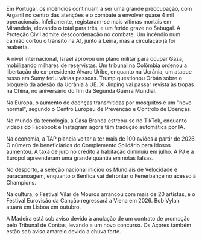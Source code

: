 Em Portugal, os incêndios continuam a ser uma grande preocupação, com Arganil no centro das atenções e o combate a envolver quase 4 mil operacionais. Infelizmente, registaram-se mais vítimas mortais em Mirandela, elevando o total para três, e um ferido grave no Sabugal. A Proteção Civil admite descoordenação no combate. Um incêndio num camião cortou o trânsito na A1, junto a Leiria, mas a circulação já foi reaberta.

A nível internacional, Israel aprovou um plano militar para ocupar Gaza, mobilizando milhares de reservistas. Um tribunal na Colômbia ordenou a libertação do ex-presidente Álvaro Uribe, enquanto na Ucrânia, um ataque russo em Sumy feriu várias pessoas. Trump questionou Orbán sobre o bloqueio da adesão da Ucrânia à UE. Xi Jinping vai passar revista às tropas na China, no aniversário do fim da Segunda Guerra Mundial.

Na Europa, o aumento de doenças transmitidas por mosquitos é um "novo normal", segundo o Centro Europeu de Prevenção e Controlo de Doenças.

No mundo da tecnologia, a Casa Branca estreou-se no TikTok, enquanto vídeos do Facebook e Instagram agora têm tradução automática por IA.

Na economia, a TAP planeia voltar a ter mais de 100 aviões a partir de 2026. O número de beneficiários do Complemento Solidário para Idosos aumentou. A taxa de juro no crédito à habitação diminuiu em julho. A PJ e a Europol apreenderam uma grande quantia em notas falsas.

No desporto, a seleção nacional iniciou os Mundiais de Velocidade e paracanoagem, enquanto o Benfica vai defrontar o Fenerbahçe no acesso à Champions.

Na cultura, o Festival Vilar de Mouros arrancou com mais de 20 artistas, e o Festival Eurovisão da Canção regressará a Viena em 2026. Bob Vylan atuará em Lisboa em outubro.

A Madeira está sob aviso devido à anulação de um contrato de promoção pelo Tribunal de Contas, levando a um novo concurso. Os Açores também estão sob aviso amarelo devido a chuva forte.
